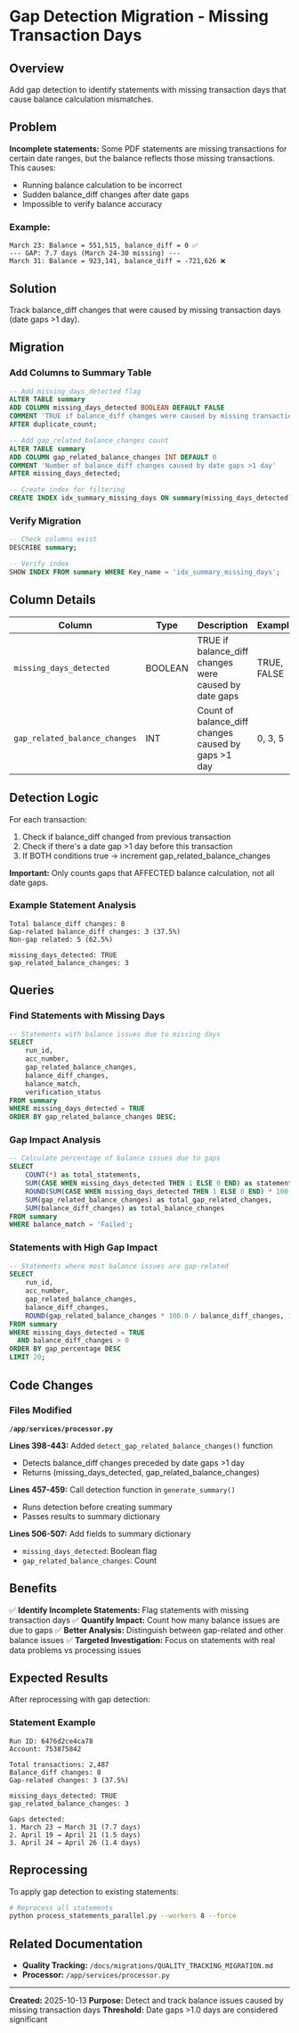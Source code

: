 # Gap Detection Migration - Missing Transaction Days

## Overview

Add gap detection to identify statements with missing transaction days that cause balance calculation mismatches.

## Problem

**Incomplete statements:** Some PDF statements are missing transactions for certain date ranges, but the balance reflects those missing transactions. This causes:
- Running balance calculation to be incorrect
- Sudden balance_diff changes after date gaps
- Impossible to verify balance accuracy

### Example:
```
March 23: Balance = 551,515, balance_diff = 0 ✅
--- GAP: 7.7 days (March 24-30 missing) ---
March 31: Balance = 923,141, balance_diff = -721,626 ❌
```

## Solution

Track balance_diff changes that were caused by missing transaction days (date gaps >1 day).

## Migration

### Add Columns to Summary Table

```sql
-- Add missing_days_detected flag
ALTER TABLE summary
ADD COLUMN missing_days_detected BOOLEAN DEFAULT FALSE
COMMENT 'TRUE if balance_diff changes were caused by missing transaction days'
AFTER duplicate_count;

-- Add gap_related_balance_changes count
ALTER TABLE summary
ADD COLUMN gap_related_balance_changes INT DEFAULT 0
COMMENT 'Number of balance_diff changes caused by date gaps >1 day'
AFTER missing_days_detected;

-- Create index for filtering
CREATE INDEX idx_summary_missing_days ON summary(missing_days_detected);
```

### Verify Migration

```sql
-- Check columns exist
DESCRIBE summary;

-- Verify index
SHOW INDEX FROM summary WHERE Key_name = 'idx_summary_missing_days';
```

## Column Details

| Column | Type | Description | Example |
|--------|------|-------------|---------|
| `missing_days_detected` | BOOLEAN | TRUE if balance_diff changes were caused by date gaps | TRUE, FALSE |
| `gap_related_balance_changes` | INT | Count of balance_diff changes caused by gaps >1 day | 0, 3, 5 |

## Detection Logic

For each transaction:
1. Check if balance_diff changed from previous transaction
2. Check if there's a date gap >1 day before this transaction
3. If BOTH conditions true → increment gap_related_balance_changes

**Important:** Only counts gaps that AFFECTED balance calculation, not all date gaps.

### Example Statement Analysis

```
Total balance_diff changes: 8
Gap-related balance_diff changes: 3 (37.5%)
Non-gap related: 5 (62.5%)

missing_days_detected: TRUE
gap_related_balance_changes: 3
```

## Queries

### Find Statements with Missing Days

```sql
-- Statements with balance issues due to missing days
SELECT
    run_id,
    acc_number,
    gap_related_balance_changes,
    balance_diff_changes,
    balance_match,
    verification_status
FROM summary
WHERE missing_days_detected = TRUE
ORDER BY gap_related_balance_changes DESC;
```

### Gap Impact Analysis

```sql
-- Calculate percentage of balance issues due to gaps
SELECT
    COUNT(*) as total_statements,
    SUM(CASE WHEN missing_days_detected THEN 1 ELSE 0 END) as statements_with_gaps,
    ROUND(SUM(CASE WHEN missing_days_detected THEN 1 ELSE 0 END) * 100.0 / COUNT(*), 2) as gap_percentage,
    SUM(gap_related_balance_changes) as total_gap_related_changes,
    SUM(balance_diff_changes) as total_balance_changes
FROM summary
WHERE balance_match = 'Failed';
```

### Statements with High Gap Impact

```sql
-- Statements where most balance issues are gap-related
SELECT
    run_id,
    acc_number,
    gap_related_balance_changes,
    balance_diff_changes,
    ROUND(gap_related_balance_changes * 100.0 / balance_diff_changes, 1) as gap_percentage
FROM summary
WHERE missing_days_detected = TRUE
  AND balance_diff_changes > 0
ORDER BY gap_percentage DESC
LIMIT 20;
```

## Code Changes

### Files Modified

**`/app/services/processor.py`**

**Lines 398-443:** Added `detect_gap_related_balance_changes()` function
- Detects balance_diff changes preceded by date gaps >1 day
- Returns (missing_days_detected, gap_related_balance_changes)

**Lines 457-459:** Call detection function in `generate_summary()`
- Runs detection before creating summary
- Passes results to summary dictionary

**Lines 506-507:** Add fields to summary dictionary
- `missing_days_detected`: Boolean flag
- `gap_related_balance_changes`: Count

## Benefits

✅ **Identify Incomplete Statements:** Flag statements with missing transaction days
✅ **Quantify Impact:** Count how many balance issues are due to gaps
✅ **Better Analysis:** Distinguish between gap-related and other balance issues
✅ **Targeted Investigation:** Focus on statements with real data problems vs processing issues

## Expected Results

After reprocessing with gap detection:

### Statement Example
```
Run ID: 6476d2ce4ca78
Account: 753875842

Total transactions: 2,487
Balance_diff changes: 8
Gap-related changes: 3 (37.5%)

missing_days_detected: TRUE
gap_related_balance_changes: 3

Gaps detected:
1. March 23 → March 31 (7.7 days)
2. April 19 → April 21 (1.5 days)
3. April 24 → April 26 (1.4 days)
```

## Reprocessing

To apply gap detection to existing statements:

```bash
# Reprocess all statements
python process_statements_parallel.py --workers 8 --force
```

## Related Documentation

- **Quality Tracking:** `/docs/migrations/QUALITY_TRACKING_MIGRATION.md`
- **Processor:** `/app/services/processor.py`

---

**Created:** 2025-10-13
**Purpose:** Detect and track balance issues caused by missing transaction days
**Threshold:** Date gaps >1.0 days are considered significant
